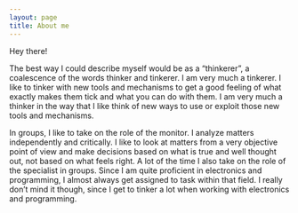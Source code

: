 ```yaml
---
layout: page
title: About me
---
```


<p class="message">
  Hey there!
</p>

The best way I could describe myself would be as a “thinkerer”, a coalescence of the words thinker and tinkerer. I am very much a tinkerer. I like to tinker with new tools and mechanisms to get a good feeling of what exactly makes them tick and what you can do with them. I am very much a thinker in the way that I like think of new ways to use or exploit those new tools and mechanisms.  
  
In groups, I like to take on the role of the monitor. I analyze matters independently and critically. I like to look at matters from a very objective point of view and make decisions based on what is true and well thought out, not based on what feels right. A lot of the time I also take on the role of the specialist in groups. Since I am quite proficient in electronics and programming, I almost always get assigned to task within that field. I really don’t mind it though, since I get to tinker a lot when working with electronics and programming.
